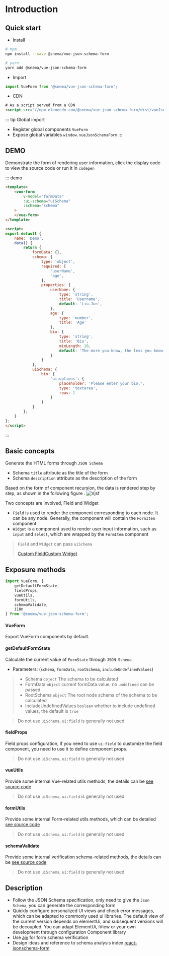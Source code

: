 # Introduction

## Quick start

* Install

``` bash
# npm
npm install --save @snema/vue-json-schema-form

# yarn
yarn add @snema/vue-json-schema-form
```

* Import

```js
import VueForm from '@snema/vue-json-schema-form';
```

* CDN
```html
# As a script served from a CDN
<script src="//npm.elemecdn.com/@snema/vue-json-schema-form/dist/vueJsonSchemaForm.umd.min.js"></script>
```

::: tip Global import
* Register global components `VueForm`
* Expose global variables `window.vueJsonSchemaForm`
:::

## DEMO
Demonstrate the form of rendering user information, click the display code to view the source code or run it in `codepen`

::: demo
```html
<template>
    <vue-form
        v-model="formData"
        :ui-schema="uiSchema"
        :schema="schema"
    >
    </vue-form>
</template>

<script>
export default {
    name: 'Demo',
    data() {
        return {
            formData: {},
            schema: {
                type: 'object',
                required: [
                    'userName',
                    'age',
                ],
                properties: {
                    userName: {
                        type: 'string',
                        title: 'Username',
                        default: 'Liu.Jun',
                    },
                    age: {
                        type: 'number',
                        title: 'Age'
                    },
                    bio: {
                        type: 'string',
                        title: 'Bio',
                        minLength: 10,
                        default: 'The more you know, the less you know',
                    }
                }
            },
            uiSchema: {
                bio: {
                    'ui:options': {
                        placeholder: 'Please enter your bio.',
                        type: 'textarea',
                        rows: 1
                    }
                }
            }
        };
    }
};
</script>
```
:::

## Basic concepts
Generate the HTML forms through `JSON Schema`

* Schema `title` attribute as the title of the form
* Schema `description` attribute as the description of the form

Based on the form of component recursion, the data is rendered step by step, as shown in the following figure .
![Vjsf](/vjsf.jpg)

Two concepts are involved, Field and Widget

* `Field` is used to render the component corresponding to each node. It can be any node. Generally, the component will contain the `FormItem` component
* `Widget` is a component used to render user input information, such as `input` and `select`, which are wrapped by the `FormItem` component

> `Field` and `Widget` can pass `uiSchema`
>
> [Custom Field](/zh/guide/adv-config.html#field)[Custom Widget](/zh/guide/adv-config.html#widget)

## Exposure methods
```js
import VueForm, {
    getDefaultFormState,
    fieldProps,
    vueUtils,
    formUtils,
    schemaValidate,
    i18n
} from '@snema/vue-json-schema-form';
```

####  VueForm
Export VueForm components by default.

#### getDefaultFormState
Calculate the current value of `FormState` through `JSON Schema`
* Parameters: (`schema`, `formData`, `rootSchema`, `includeUndefinedValues`)

>* Schema `object` The schema to be calculated
>* FormData `object` current formData value, no `undefined` can be passed
>* RootSchema `object` The root node schema of the schema to be calculated
>* IncludeUndefinedValues `boolean` whether to include undefined values, the default is `true`

> Do not use `uiSchema`, `ui:field` is generally not used

#### fieldProps
Field props configuration, if you need to use `ui:field` to customize the field component, you need to use it to define component props.
> Do not use `uiSchema`, `ui:field` is generally not used

#### vueUtils
Provide some internal Vue-related utils methods, the details can be [see source code](https://github.com/lljj-x/vue-json-schema-form/blob/master/packages/lib/src/JsonSchemaForm/common/vueUtils.js)
> Do not use `uiSchema`, `ui:field` is generally not used

#### formUtils
Provide some internal Form-related utils methods, which can be detailed [see source code](https://github.com/lljj-x/vue-json-schema-form/blob/master/packages/lib/src/JsonSchemaForm/common/formUtils.js)
> Do not use `uiSchema`, `ui:field` is generally not used

#### schemaValidate
Provide some internal verification schema-related methods, the details can be [see source code](https://github.com/lljj-x/vue-json-schema-form/blob/master/packages/lib/src/JsonSchemaForm/common/schema/validate.js)
> Do not use `uiSchema`, `ui:field` is generally not used

## Description
* Follow the JSON Schema specification, only need to give the `Json Schema`, you can generate the corresponding form
* Quickly configure personalized UI views and check error messages, which can be adapted to commonly used ui libraries. The default view of the current version depends on elementUi, and subsequent versions will be decoupled. You can adapt ElementUi, iView or your own development through configuration Component library
* Use [ajv](https://github.com/epoberezkin/ajv) for form schema verification
* Design ideas and reference to schema analysis index [react-jsonschema-form](https://github.com/rjsf-team/react-jsonschema-form)
